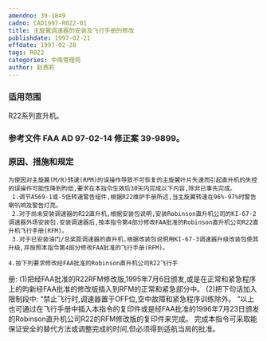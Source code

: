 ```yaml
---
amendno: 39-1849
cadno: CAD1997-R022-01
title: 主旋翼调速器的安装及飞行手册的修改
publishdate: 1997-02-21
effdate: 1997-02-28
tags: R022
categories: 中南管理局
author: 赵燕莉
---
```


### 适用范围 
R22系列直升机。

### 参考文件    FAA AD 97-02-14  修正案 39-9899。

### 原因、措施和规定 
    为使因对主旋翼(M/R)转速(RPM)的误操作导致不可恢复的主旋翼叶片失速而引起直升机的失控的误操作可能性降到昀低,要求在本指令生效后30天内完成以下内容,除非已事先完成。 
     1.调节A569-1或-5低转速警告组件,根据R22维护手册所述,当主旋翼转速在96%-97%时警告喇叭响及警告灯亮。 
     2.对于尚未安装调速器的R22直升机,根据安装包说明,安装Robinson直升机公司的KI-67-2调速器外场安装包.安装调速器后,按本指令第4部分修改FAA批准的Robinson直升机公司R22直升机飞行手册(RFM)。 
     3.对于已安装油门/总桨距调速器的直升机,根据改装包说明用KI-67-3调速器升级改装包使其升级,并按照本指令第4部分修改FAA批准的飞行手册(RFM)。 

    4.按下列要求修改经FAA批准的Robinson直升机公司R22飞行手
  
册: 
    (1)把经FAA批准的R22RFM修改版,1995年7月6日颁发,或是在正常和紧急程序上的昀新经FAA批准的修改版插入到RFM的正常和紧急部分中。 
   (2)把下句话加入限制段中: 
“禁止飞行时,调速器置于OFF位,空中故障和紧急程序训练除外。 ”以上也可通过在飞行手册中插入本指令的复印件或是经FAA批准的1996年7月23日颁发的Robinson直升机公司R22的RFM修改版的复印件来完成。 
   完成本指令可采取能保证安全的替代方法或调整完成的时间,但必须得到适航当局的批准。
